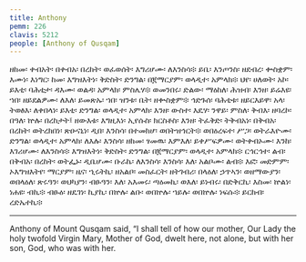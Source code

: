 ```yaml
---
title: Anthony
pemm: 226
clavis: 5212
people: [Anthony of Qusqam]
---
```

ዘከመ፡ ቀብአት፡ በቀብአ፡ በረከት፡ ወፈወሰት፡ እግሪሆሙ፡ ለእንስሳ፨ ይቤ፡ እንጦንስ፡ ዘደብረ፡ ቍስቋም፡ እሙነ፡ እነግር፡ ከመ፡ እግዝእትነ፡ ቅድስት፡ ድንግል፡ በ፪ማርያም፡ ወላዲተ፡ አምላክ፨ ህየ፡ ሀለወት፡ አኮ፡ ይእቲ፡ ባሕቲታ፡ ዳእሙ፡ ወልዳ፡ አምላክ፡ ምስሌሃ፨ ወመንበሩ፡ ድልው፡ ማዕከለ፡ ሕዝብ፡ እንዘ፡ ይሬእዩ፡ ኀበ፡ ዘይደልዎሙ፡ ለእለ፡ ይመጽኡ፡ ኀበ፡ ዝንቱ፡ ቤት፡ ዘቍስቋም፨ ኅድጉሰ፡ ባሕቲቱ፡ ዘይርእይዋ፡ አላ፡ ትወፅእ፡ ለቀበላነ፡ ይእቲ፡ ድንግል፡ ወላዲተ፡ አምላክ፡ እንዘ፡ ውስተ፡ እዴሃ፡ ንዋይ፡ ምስለ፡ ቅብእ፡ ዘባረኮ፡ በዓለ፡ ኵሉ፡ በረከታት፤ ዘውእቱ፡ እግዚእነ፡ ኢየሱስ፡ ክርስቶስ፡ እንዘ፡ ትፈቅድ፡ ትቅብአነ፡ በቅብአ፡ በረከት፡ ወትረክበነ፡ ጽዑናኒነ፡ ዲበ፡ እንስሳ፡ በተመክሆ፡ ወበትዝኅርት፨ ወበዕረፍተ፡ ሥጋ፡ ወትራእዮሙ፡ ድንግል፡ ወላዲተ፡ አምላክ፡ ለእሉ፡ እንስሳ፡ ዘከመ፡ ፃመዉ፡ እምእለ፡ ይቀሥፍዎሙ፡ ወትቀብኦሙ፡ እንከ፡ እገሪሆሙ፡ ለእንስሳ፨ እግዝእትነ፡ ቅድስት፡ ድንግል፡ በ፪ማርያም፡ ወላዲተ፡ አምላክ፨ ርኅርኅተ፡ ልብ፡ በቅብአ፡ በረከት፡ ወትፌኑ፡ ዲቤሆሙ፡ ቡራኬ፡ ለእንስሳ፡ እንስሳ፡ እለ፡ አልቦሙ፡ ልብ፨ እፎ፡ መድምም፡ ኦእግዝእትየ፡ ማርያም፡ ዜና፡ ኂሩትኪ፡ ዘአልቦ፡ መስፈርት፡ ዘትገብሪ፡ በላዕለ፡ ኃጥኣን፡ ወዘማውያን፡ ወበላዕለ፡ ጽሩዓን፡ ወህካያን፡ ብፁዓን፡ እለ፡ አእመሩ፡ ጣዕመኪ፡ ወእለ፡ ይነብሩ፡ በድቅርኪ፡ እስመ፡ ኵልነ፡ ነሐዩ፡ ብኪ፨ ብፁዕ፡ ዘዴገነ፡ ኪያኪ፡ በኵሉ፡ ልቡ፡ ወበኵሉ፡ ኀይሉ፡ ወበኵሉ፡ ነፍሱ፨ ይርከብ፡ ረድኤተኪ፨

----

Anthony of Mount Qusqam said, “I shall tell of how our mother, Our Lady the holy twofold Virgin Mary, Mother of God, dwelt here, not alone, but with her son, God, who was with her. 